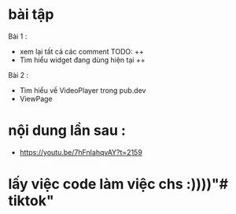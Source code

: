 # bài tập
Bài 1 : 
 - xem lại tất cả các comment TODO:         ++
 - Tìm hiểu widget đang dùng hiện tại       ++
 
Bài 2 :
 - Tìm hiểu về VideoPlayer trong pub.dev
 - ViewPage 
 
# nội dung lần sau : 
 - https://youtu.be/7hFnIahqvAY?t=2159

# lấy việc code làm việc chs :))))"# tiktok" 

